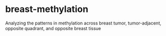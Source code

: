 # breast-methylation
Analyzing the patterns in methylation across breast tumor, tumor-adjacent, opposite quadrant, and opposite breast tissue 
